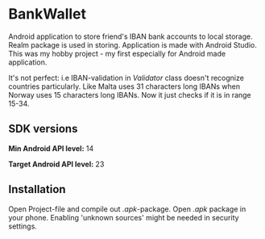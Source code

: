 # BankWallet
Android application to store friend's IBAN bank accounts to local storage. Realm package is used in storing. Application is made with Android Studio. This was my hobby project - my first especially for Android made application.

It's not perfect: i.e IBAN-validation in *Validator* class doesn't recognize countries particularly. Like Malta uses 31 characters long IBANs when Norway uses 15 characters long IBANs. Now it just checks if it is in range 15-34.

## SDK versions
**Min Android API level:** 14 

**Target Android API level:** 23

## Installation
Open Project-file and compile out *.apk*-package. Open *.apk* package in your phone. Enabling 'unknown sources' might be needed in security settings.

